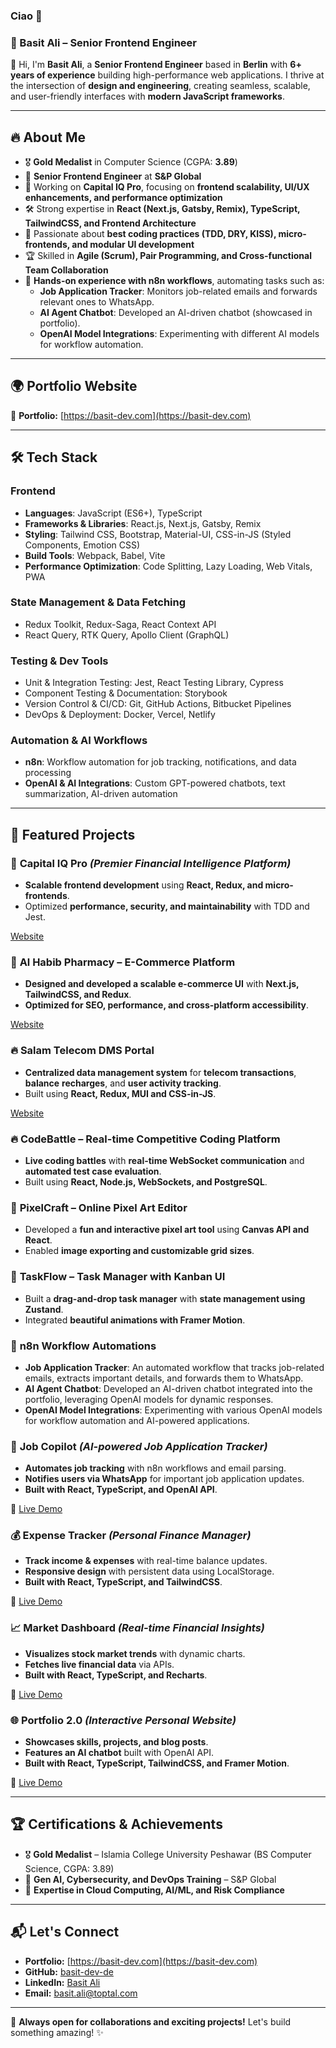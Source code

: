 ### Ciao 👋

### 🚀 Basit Ali – Senior Frontend Engineer

👋 Hi, I'm **Basit Ali**, a **Senior Frontend Engineer** based in **Berlin** with **6+ years of experience** building high-performance web applications. I thrive at the intersection of **design and engineering**, creating seamless, scalable, and user-friendly interfaces with **modern JavaScript frameworks**.

---

## 🔥 About Me

- 🎖 **Gold Medalist** in Computer Science (CGPA: **3.89**)
- 💼 **Senior Frontend Engineer** at **S&P Global**
- 🚀 Working on **Capital IQ Pro**, focusing on **frontend scalability, UI/UX enhancements, and performance optimization**
- 🛠 Strong expertise in **React (Next.js, Gatsby, Remix), TypeScript, TailwindCSS, and Frontend Architecture**
- 📌 Passionate about **best coding practices (TDD, DRY, KISS), micro-frontends, and modular UI development**
- 🏆 Skilled in **Agile (Scrum), Pair Programming, and Cross-functional Team Collaboration**
- 🔄 **Hands-on experience with n8n workflows**, automating tasks such as:
  - **Job Application Tracker**: Monitors job-related emails and forwards relevant ones to WhatsApp.
  - **AI Agent Chatbot**: Developed an AI-driven chatbot (showcased in portfolio).
  - **OpenAI Model Integrations**: Experimenting with different AI models for workflow automation.

---

## 🌍 Portfolio Website

🔗 **Portfolio:** [https://basit-dev.com](https://basit-dev.com)

---

## 🛠 Tech Stack

### **Frontend**

- **Languages**: JavaScript (ES6+), TypeScript
- **Frameworks & Libraries**: React.js, Next.js, Gatsby, Remix
- **Styling**: Tailwind CSS, Bootstrap, Material-UI, CSS-in-JS (Styled Components, Emotion CSS)
- **Build Tools**: Webpack, Babel, Vite
- **Performance Optimization**: Code Splitting, Lazy Loading, Web Vitals, PWA

### **State Management & Data Fetching**

- Redux Toolkit, Redux-Saga, React Context API
- React Query, RTK Query, Apollo Client (GraphQL)

### **Testing & Dev Tools**

- Unit & Integration Testing: Jest, React Testing Library, Cypress
- Component Testing & Documentation: Storybook
- Version Control & CI/CD: Git, GitHub Actions, Bitbucket Pipelines
- DevOps & Deployment: Docker, Vercel, Netlify

### **Automation & AI Workflows**

- **n8n**: Workflow automation for job tracking, notifications, and data processing
- **OpenAI & AI Integrations**: Custom GPT-powered chatbots, text summarization, AI-driven automation

---

## 📌 Featured Projects

### 🚀 **Capital IQ Pro** _(Premier Financial Intelligence Platform)_

- **Scalable frontend development** using **React, Redux, and micro-frontends**.
- Optimized **performance, security, and maintainability** with TDD and Jest.

[Website](https://www.spglobal.com/market-intelligence/en/solutions/products/sp-capital-iq-pro)

### 🛒 **Al Habib Pharmacy – E-Commerce Platform**

- **Designed and developed a scalable e-commerce UI** with **Next.js, TailwindCSS, and Redux**.
- **Optimized for SEO, performance, and cross-platform accessibility**.

[Website](https://alhabibpharmacy.com)

### 🔥 **Salam Telecom DMS Portal**
- **Centralized data management system** for **telecom transactions**, **balance** **recharges**, and **user activity tracking**.
- Built using **React, Redux, MUI and CSS-in-JS**.

[Website](https://salammobile.sa/en/)

### 🔥 **CodeBattle – Real-time Competitive Coding Platform**

- **Live coding battles** with **real-time WebSocket communication** and **automated test case evaluation**.
- Built using **React, Node.js, WebSockets, and PostgreSQL**.

### 🎨 **PixelCraft – Online Pixel Art Editor**

- Developed a **fun and interactive pixel art tool** using **Canvas API and React**.
- Enabled **image exporting and customizable grid sizes**.

### 📅 **TaskFlow – Task Manager with Kanban UI**

- Built a **drag-and-drop task manager** with **state management using Zustand**.
- Integrated **beautiful animations with Framer Motion**.

### 🔄 **n8n Workflow Automations**

- **Job Application Tracker**: An automated workflow that tracks job-related emails, extracts important details, and forwards them to WhatsApp.
- **AI Agent Chatbot**: Developed an AI-driven chatbot integrated into the portfolio, leveraging OpenAI models for dynamic responses.
- **OpenAI Model Integrations**: Experimenting with various OpenAI models for workflow automation and AI-powered applications.

### 🤖 **Job Copilot** _(AI-powered Job Application Tracker)_

- **Automates job tracking** with n8n workflows and email parsing.
- **Notifies users via WhatsApp** for important job application updates.
- **Built with React, TypeScript, and OpenAI API**.

🔗 [Live Demo](https://basit-dev-de.github.io/job-copilot/)

### 💰 **Expense Tracker** _(Personal Finance Manager)_

- **Track income & expenses** with real-time balance updates.
- **Responsive design** with persistent data using LocalStorage.
- **Built with React, TypeScript, and TailwindCSS**.

🔗 [Live Demo](https://basit-dev-de.github.io/expense-tracker/#/)

### 📈 **Market Dashboard** _(Real-time Financial Insights)_

- **Visualizes stock market trends** with dynamic charts.
- **Fetches live financial data** via APIs.
- **Built with React, TypeScript, and Recharts**.

🔗 [Live Demo](https://basit-dev-de.github.io/market-dashboard/)

### 🌐 **Portfolio 2.0** _(Interactive Personal Website)_

- **Showcases skills, projects, and blog posts**.
- **Features an AI chatbot** built with OpenAI API.
- **Built with React, TypeScript, TailwindCSS, and Framer Motion**.

🔗 [Live Demo](https://basit-dev-de.github.io/portfolio-2/)

---

## 🏆 Certifications & Achievements

- 🎖 **Gold Medalist** – Islamia College University Peshawar (BS Computer Science, CGPA: 3.89)
- 📜 **Gen AI, Cybersecurity, and DevOps Training** – S&P Global
- 🏅 **Expertise in Cloud Computing, AI/ML, and Risk Compliance**

---

## 📬 Let's Connect

- **Portfolio:** [https://basit-dev.com](https://basit-dev.com)
- **GitHub:** [basit-dev-de](https://github.com/basit-dev-de)
- **LinkedIn:** [Basit Ali](https://www.linkedin.com/in/basit-ali-b61425354)
- **Email:** [basit.ali@toptal.com](mailto:basit.ali@toptal.com)

---

🚀 **Always open for collaborations and exciting projects!** Let's build something amazing! ✨
